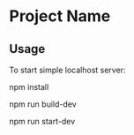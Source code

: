 # Project Name

## Usage
To start simple localhost server:

npm install

npm run build-dev

npm run start-dev